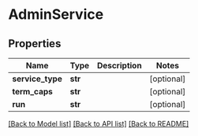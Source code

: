 # AdminService

## Properties
Name | Type | Description | Notes
------------ | ------------- | ------------- | -------------
**service_type** | **str** |  | [optional] 
**term_caps** | **str** |  | [optional] 
**run** | **str** |  | [optional] 

[[Back to Model list]](../README.md#documentation-for-models) [[Back to API list]](../README.md#documentation-for-api-endpoints) [[Back to README]](../README.md)


